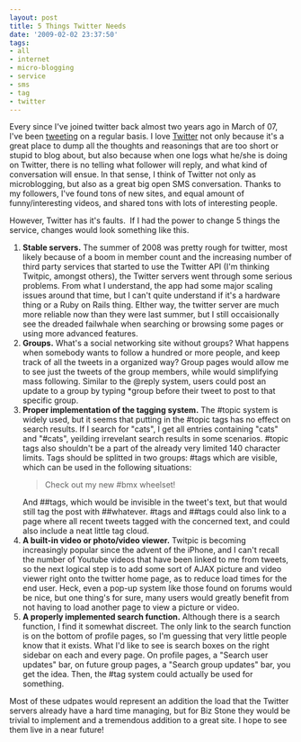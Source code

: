 ```yaml
---
layout: post
title: 5 Things Twitter Needs
date: '2009-02-02 23:37:50'
tags:
- all
- internet
- micro-blogging
- service
- sms
- tag
- twitter
---
```


Every since I've joined twitter back almost two years ago in March of 07, I've been <a href="http://twitter.com/max302">tweeting</a> on a regular basis. I love <a href="http://twitter.com">Twitter</a> not only because it's a great place to dump all the thoughts and reasonings that are too short or stupid to blog about, but also because when one logs what he/she is doing on Twitter, there is no telling what follower will reply, and what kind of conversation will ensue. In that sense, I think of Twitter not only as microblogging, but also as a great big open SMS conversation. Thanks to my followers, I've found tons of new sites, and equal amount of funny/interesting videos, and shared tons with lots of interesting people.

However, Twitter has it's faults.  If I had the power to change 5 things the service, changes would look something like this. 
<ol>
	<li><strong>Stable servers.</strong> The summer of 2008 was pretty rough for twitter, most likely because of a boom in member count and the increasing number of third party services that started to use the Twitter API (I'm thinking Twitpic, amongst others), the Twitter servers went through some serious problems. From what I understand, the app had some major scaling issues around that time, but I can't quite understand if it's a hardware thing or a Ruby on Rails thing. EIther way, the twitter server are much more reliable now than they were last summer, but I still occaisionally see the dreaded failwhale when searching or browsing some pages or using more advanced features. </li>
	<li><strong>Groups.</strong> What's a social networking site without groups? What happens when somebody wants to follow a hundred or more people, and keep track of all the tweets in a organized way? Group pages would allow me to see just the tweets of the group members, while would simplifying mass following. Similar to the @reply system, users could post an update to a group by typing *group before their tweet to post to that specific group. </li>
	<li><strong>Proper implementation of the tagging system.</strong> The #topic system is widely used, but it seems that putting in the #topic tags has no effect on search results. If I search for "cats", I get all entries containing "cats" and "#cats", yeilding irrevelant search results in some scenarios. #topic tags also shouldn't be a part of the already very limited 140 character limits. Tags should be splitted in two groups: #tags which are visible, which can be used in the following situations:
<blockquote>Check out my new #bmx wheelset!</blockquote>
And ##tags, which would be invisible in the tweet's text, but that would still tag the post with ##whatever. #tags and ##tags could also link to a page where all recent tweets tagged with the concerned text, and could also include a neat little tag cloud.</li>
	<li><strong>A built-in video or photo/video viewer.</strong> Twitpic is becoming increasingly popular since the advent of the iPhone, and I can't recall the number of Youtube videos that have been linked to me from tweets, so the next logical step is to add some sort of AJAX picture and video viewer right onto the twitter home page, as to reduce load times for the end user. Heck, even a pop-up system like those found on forums would be nice, but one thing's for sure, many users would greatly benefit from not having to load another page to view a picture or video. </li>
	<li><strong>A properly implemented search function.</strong> Although there is a search function, I find it somewhat discreet. The only link to the search function is on the bottom of profile pages, so I'm guessing that very little people know that it exists. What I'd like to see is search boxes on the right sidebar on each and every page. On profile pages, a "Search user updates" bar, on future group pages, a "Search group updates" bar, you get the idea. Then, the #tag system could actually be used for something. </li>
</ol>
<div>Most of these udpates would represent an addition the load that the Twitter servers already have a hard time managing, but for Biz Stone they would be trivial to implement and a tremendous addition to a great site. I hope to see them live in a near future!</div>